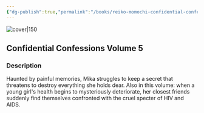 ```yaml
---
{"dg-publish":true,"permalink":"/books/reiko-momochi-confidential-confessions-volume-5/","title":"\"Confidential Confessions Volume 5\"","tags":["manga","fiction"]}
---
```




![cover|150](http://books.google.com/books/content?id=R_YEAAAACAAJ&printsec=frontcover&img=1&zoom=1&source=gbs_api)

## Confidential Confessions Volume 5

### Description

Haunted by painful memories, Mika struggles to keep a secret that threatens to destroy everything she holds dear. Also in this volume: when a young girl's health begins to mysteriously deteriorate, her closest friends suddenly find themselves confronted with the cruel specter of HIV and AIDS.
```